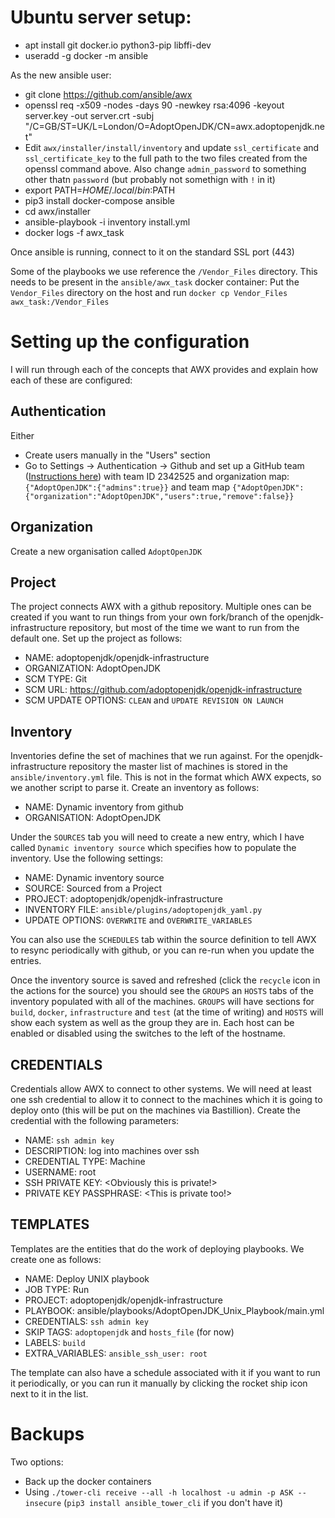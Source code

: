 # Ubuntu server setup:

- apt install git docker.io python3-pip libffi-dev 
- useradd -g docker -m ansible

As the new ansible user:

- git clone https://github.com/ansible/awx
- openssl req -x509  -nodes -days 90  -newkey rsa:4096  -keyout server.key -out server.crt  -subj "/C=GB/ST=UK/L=London/O=AdoptOpenJDK/CN=awx.adoptopenjdk.net"
- Edit `awx/installer/install/inventory` and update `ssl_certificate` and `ssl_certificate_key` to the full path to the two files created from the openssl command above. Also change `admin_password` to something other thatn `password` (but probably not somethign with `!` in it)
- export PATH=$HOME/.local/bin:$PATH
- pip3 install docker-compose ansible
- cd awx/installer
- ansible-playbook -i inventory install.yml
- docker logs -f awx_task

Once ansible is running, connect to it on the standard SSL port (443)

Some of the playbooks we use reference the `/Vendor_Files` directory. This needs to be present in the `ansible/awx_task` docker container: Put the `Vendor_Files` directory on the host and run `docker cp Vendor_Files awx_task:/Vendor_Files`

# Setting up the configuration

I will run through each of the concepts that AWX provides and explain how each of these are configured:

## Authentication

Either
- Create users manually in the "Users" section
- Go to Settings -> Authentication -> Github and set up a GitHub team ([Instructions here](https://docs.ansible.com/ansible-tower/latest/html/administration/social_auth.html#github-oauth2-settings)) with team ID 2342525 and organization map: `{"AdoptOpenJDK":{"admins":true}}` and team map `{"AdoptOpenJDK":{"organization":"AdoptOpenJDK","users":true,"remove":false}}`

## Organization

Create a new organisation called `AdoptOpenJDK`

## Project

The project connects AWX with a github repository. Multiple ones can be created if you want to run things from your own fork/branch of the openjdk-infrastructure repository, but most of the time we want to run from the default one. Set up the project as follows:
- NAME: adoptopenjdk/openjdk-infrastructure
- ORGANIZATION: AdoptOpenJDK
- SCM TYPE: Git
- SCM URL: https://github.com/adoptopenjdk/openjdk-infrastructure
- SCM UPDATE OPTIONS: `CLEAN` and `UPDATE REVISION ON LAUNCH`

## Inventory

Inventories define the set of machines that we run against. For the openjdk-infrastructure repository the master list of machines is stored in the `ansible/inventory.yml` file. This is not in the format which AWX expects, so we another script to parse it. Create an inventory as follows:

- NAME: Dynamic inventory from github
- ORGANISATION: AdoptOpenJDK

Under the `SOURCES` tab you will need to create a new entry, which I have called `Dynamic inventory source` which specifies how to populate the inventory. Use the following settings:

- NAME: Dynamic inventory source
- SOURCE: Sourced from a Project
- PROJECT: adoptopenjdk/openjdk-infrastructure
- INVENTORY FILE: `ansible/plugins/adoptopenjdk_yaml.py`
- UPDATE OPTIONS: `OVERWRITE` and `OVERWRITE_VARIABLES`

You can also use the `SCHEDULES` tab within the source definition to tell AWX to resync periodically with github, or you can re-run when you update the entries.

Once the inventory source is saved and refreshed (click the `recycle` icon in the actions for the source) you should see the `GROUPS` an `HOSTS` tabs of the inventory populated with all of the machines. `GROUPS` will have sections for `build`, `docker`, `infrastructure` and `test` (at the time of writing) and `HOSTS` will show each system as well as the group they are in. Each host can be enabled or disabled using the switches to the left of the hostname.

## CREDENTIALS

Credentials allow AWX to connect to other systems. We will need at least one ssh credential to allow it to connect to the machines which it is going to deploy onto (this will be put on the machines via Bastillion). Create the credential with the following parameters:

- NAME: `ssh admin key`
- DESCRIPTION: log into machines over ssh
- CREDENTIAL TYPE: Machine
- USERNAME: root
- SSH PRIVATE KEY: <Obviously this is private!>
- PRIVATE KEY PASSPHRASE: <This is private too!>

## TEMPLATES

Templates are the entities that do the work of deploying playbooks. We create one as follows:

- NAME: Deploy UNIX playbook
- JOB TYPE: Run
- PROJECT: adoptopenjdk/openjdk-infrastructure
- PLAYBOOK: ansible/playbooks/AdoptOpenJDK_Unix_Playbook/main.yml
- CREDENTIALS: `ssh admin key`
- SKIP TAGS: `adoptopenjdk` and `hosts_file` (for now)
- LABELS: `build`
- EXTRA_VARIABLES: `ansible_ssh_user: root`

The template can also have a schedule associated with it if you want to run it periodically, or you can run it manually by clicking the rocket ship icon next to it in the list.

# Backups

Two options:
- Back up the docker containers
- Using `./tower-cli receive --all -h localhost -u admin -p ASK --insecure` (`pip3 install ansible_tower_cli` if you don't have it)
